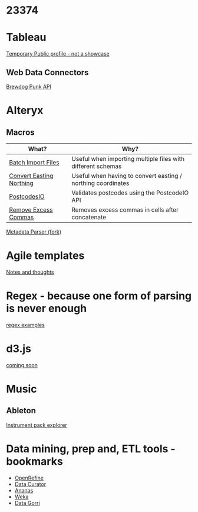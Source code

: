 # 23374

# Tableau

[Temporary Public profile - not a showcase](https://public.tableau.com/profile/withviz#!/)

## Web Data Connectors
[Brewdog Punk API](/punkapiwdc/)

# Alteryx

## Macros

What? | Why?
------|-------------
[Batch Import Files](https://github.com/withviz/AlteryxMacros/tree/master/BatchImportFiles) | Useful when importing multiple files with different schemas
[Convert Easting Northing](https://github.com/withviz/AlteryxMacros/tree/master/ConvertEastingNorthing) | Useful when having to convert easting / northing coordinates
[PostcodesIO](https://github.com/withviz/AlteryxMacros/tree/master/PostcodesIO) | Validates postcodes using the PostcodeIO API
[Remove Excess Commas](https://github.com/withviz/AlteryxMacros/tree/master/RemoveExcessCommas) | Removes excess commas in cells after concatenate

[Metadata Parser (fork)](https://github.com/withviz/Alteryx-Metadata-Parser)

# Agile templates
[Notes and thoughts](https://github.com/withviz/agile-templates)

# Regex - because one form of parsing is never enough

[regex examples](https://github.com/withviz/regex-examples)

# d3.js

[coming soon](/d3js/)

# Music

## Ableton

[Instrument pack explorer](/ableton/packs/)

# Data mining, prep and, ETL tools - bookmarks

- [OpenRefine](http://openrefine.org)
- [Data Curator](https://theodi.org.au/data-curator/)
- [Ananas](https://github.com/ananas-analytics/ananas-desktop)
- [Weka](https://www.cs.waikato.ac.nz/~ml/weka/)
- [Data Gorri](http://www.julianhackinger.com/software/datagorri/)
